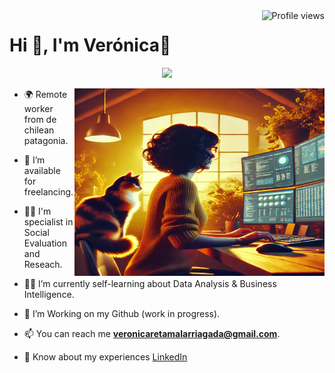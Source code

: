 <img align="right" src="https://komarev.com/ghpvc/?username=basemax&label=Profile%20views&color=0e75b6&style=flat" alt="Profile views">

<h1 style="text-align: rigth;">Hi 👋, I'm Verónica🌻</h1>

<p style="text-align: center;">
  <a href="https://github.com/DenverCoder1/readme-typing-svg">
    <img src="https://readme-typing-svg.herokuapp.com?font=Calibri&color=%235D3FD3&size=25&center=true&vCenter=true&width=600&height=100&lines=Verónica+Retamal+Arriagada;Sociologist+%7C+Researcher+%7C+Data+Analyst;Very+curious+person,+always+acquiring+new+knowledge">
  </a>
</p>
<a target="_blank" align="center">
  <img align="right" top="500" height="300" width="400" alt="GIF" src="vero.webp">
</a>

- 🌍 Remote worker from de chilean patagonia.
  
- 🤝 I’m available for freelancing.
  
- 🕵️‍♀️ I'm specialist in Social Evaluation and Reseach.

- 👩‍🎓 I’m currently self-learning about Data Analysis & Business Intelligence.

- 🌱 I’m Working on my Github (work in progress).

- 📫 You can reach me **veronicaretamalarriagada@gmail.com**.

- 📄 Know about my experiences <a href="https://www.linkedin.com/in/veronicaretamalarriagada/">LinkedIn</a>
<br/>
